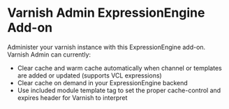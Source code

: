 Varnish Admin ExpressionEngine Add-on
===============

Administer your varnish instance with this ExpressionEngine add-on. Varnish Admin
can currently:

* Clear cache and warm cache automatically when channel or templates are added or updated (supports VCL expressions)
* Clear cache on demand in your ExpressionEngine backend
* Use included module template tag to set the proper cache-control and expires header for Varnish to interpret
